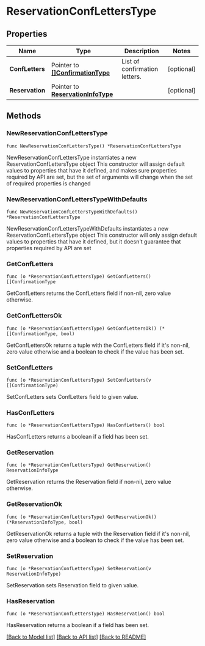 # ReservationConfLettersType

## Properties

Name | Type | Description | Notes
------------ | ------------- | ------------- | -------------
**ConfLetters** | Pointer to [**[]ConfirmationType**](ConfirmationType.md) | List of confirmation letters. | [optional] 
**Reservation** | Pointer to [**ReservationInfoType**](ReservationInfoType.md) |  | [optional] 

## Methods

### NewReservationConfLettersType

`func NewReservationConfLettersType() *ReservationConfLettersType`

NewReservationConfLettersType instantiates a new ReservationConfLettersType object
This constructor will assign default values to properties that have it defined,
and makes sure properties required by API are set, but the set of arguments
will change when the set of required properties is changed

### NewReservationConfLettersTypeWithDefaults

`func NewReservationConfLettersTypeWithDefaults() *ReservationConfLettersType`

NewReservationConfLettersTypeWithDefaults instantiates a new ReservationConfLettersType object
This constructor will only assign default values to properties that have it defined,
but it doesn't guarantee that properties required by API are set

### GetConfLetters

`func (o *ReservationConfLettersType) GetConfLetters() []ConfirmationType`

GetConfLetters returns the ConfLetters field if non-nil, zero value otherwise.

### GetConfLettersOk

`func (o *ReservationConfLettersType) GetConfLettersOk() (*[]ConfirmationType, bool)`

GetConfLettersOk returns a tuple with the ConfLetters field if it's non-nil, zero value otherwise
and a boolean to check if the value has been set.

### SetConfLetters

`func (o *ReservationConfLettersType) SetConfLetters(v []ConfirmationType)`

SetConfLetters sets ConfLetters field to given value.

### HasConfLetters

`func (o *ReservationConfLettersType) HasConfLetters() bool`

HasConfLetters returns a boolean if a field has been set.

### GetReservation

`func (o *ReservationConfLettersType) GetReservation() ReservationInfoType`

GetReservation returns the Reservation field if non-nil, zero value otherwise.

### GetReservationOk

`func (o *ReservationConfLettersType) GetReservationOk() (*ReservationInfoType, bool)`

GetReservationOk returns a tuple with the Reservation field if it's non-nil, zero value otherwise
and a boolean to check if the value has been set.

### SetReservation

`func (o *ReservationConfLettersType) SetReservation(v ReservationInfoType)`

SetReservation sets Reservation field to given value.

### HasReservation

`func (o *ReservationConfLettersType) HasReservation() bool`

HasReservation returns a boolean if a field has been set.


[[Back to Model list]](../README.md#documentation-for-models) [[Back to API list]](../README.md#documentation-for-api-endpoints) [[Back to README]](../README.md)


